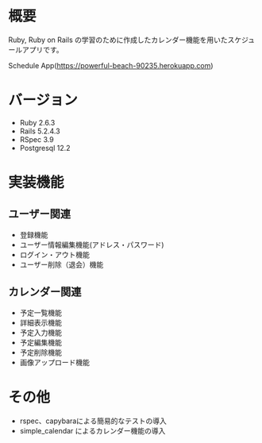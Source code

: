 # 概要

Ruby, Ruby on Rails の学習のために作成したカレンダー機能を用いたスケジュールアプリです。

Schedule App(https://powerful-beach-90235.herokuapp.com)
  
# バージョン

* Ruby 2.6.3
* Rails 5.2.4.3
* RSpec 3.9
* Postgresql 12.2

# 実装機能
## ユーザー関連
* 登録機能
* ユーザー情報編集機能(アドレス・パスワード)
* ログイン・アウト機能
* ユーザー削除（退会）機能

## カレンダー関連
* 予定一覧機能
* 詳細表示機能
* 予定入力機能
* 予定編集機能
* 予定削除機能
* 画像アップロード機能

#  その他
* rspec、capybaraによる簡易的なテストの導入
* simple_calendar によるカレンダー機能の導入


